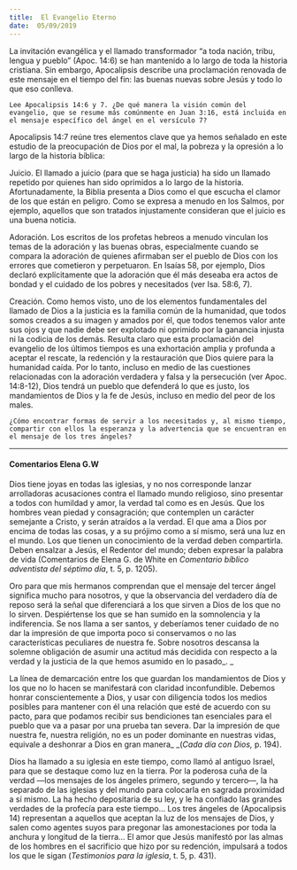 ```yaml
---
title:  El Evangelio Eterno
date:  05/09/2019
---
```


La invitación evangélica y el llamado transformador “a toda nación, tribu, lengua y pueblo” (Apoc. 14:6) se han mantenido a lo largo de toda la historia cristiana. Sin embargo, Apocalipsis describe una proclamación renovada de este mensaje en el tiempo del fin: las buenas nuevas sobre Jesús y todo lo que eso conlleva.

`Lee Apocalipsis 14:6 y 7. ¿De qué manera la visión común del evangelio, que se resume más comúnmente en Juan 3:16, está incluida en el mensaje específico del ángel en el versículo 7?`

Apocalipsis 14:7 reúne tres elementos clave que ya hemos señalado en este estudio de la preocupación de Dios por el mal, la pobreza y la opresión a lo largo de la historia bíblica:

Juicio. El llamado a juicio (para que se haga justicia) ha sido un llamado repetido por quienes han sido oprimidos a lo largo de la historia. Afortunadamente, la Biblia presenta a Dios como el que escucha el clamor de los que están en peligro. Como se expresa a menudo en los Salmos, por ejemplo, aquellos que son tratados injustamente consideran que el juicio es una buena noticia.

Adoración. Los escritos de los profetas hebreos a menudo vinculan los temas de la adoración y las buenas obras, especialmente cuando se compara la adoración de quienes afirmaban ser el pueblo de Dios con los errores que cometieron y perpetuaron. En Isaías 58, por ejemplo, Dios declaró explícitamente que la adoración que él más deseaba era actos de bondad y el cuidado de los pobres y necesitados (ver Isa. 58:6, 7).

Creación. Como hemos visto, uno de los elementos fundamentales del llamado de Dios a la justicia es la familia común de la humanidad, que todos somos creados a su imagen y amados por él, que todos tenemos valor ante sus ojos y que nadie debe ser explotado ni oprimido por la ganancia injusta ni la codicia de los demás. Resulta claro que esta proclamación del evangelio de los últimos tiempos es una exhortación amplia y profunda a aceptar el rescate, la redención y la restauración que Dios quiere para la humanidad caída. Por lo tanto, incluso en medio de las cuestiones relacionadas con la adoración verdadera y falsa y la persecución (ver Apoc. 14:8-12), Dios tendrá un pueblo que defenderá lo que es justo, los mandamientos de Dios y la fe de Jesús, incluso en medio del peor de los males.

`¿Cómo encontrar formas de servir a los necesitados y, al mismo tiempo, compartir con ellos la esperanza y la advertencia que se encuentran en el mensaje de los tres ángeles?`

---

#### Comentarios Elena G.W

Dios tiene joyas en todas las iglesias, y no nos corresponde lanzar arrolladoras acusaciones contra el llamado mundo religioso, sino presentar a todos con humildad y amor, la verdad tal como es en Jesús. Que los hombres vean piedad y consagración; que contemplen un carácter semejante a Cristo, y serán atraídos a la verdad. El que ama a Dios por encima de todas las cosas, y a su prójimo como a sí mismo, será una luz en el mundo. Los que tienen un conocimiento de la verdad deben compartirla. Deben ensalzar a Jesús, el Redentor del mundo; deben expresar la palabra de vida (Comentarios de Elena G. de White en _Comentario bíblico adventista del séptimo día_, t. 5, p. 1205).

Oro para que mis hermanos comprendan que el mensaje del tercer ángel significa mucho para nosotros, y que la observancia del verdadero día de reposo será la señal que diferenciará a los que sirven a Dios de los que no lo sirven. Despiértense los que se han sumido en la somnolencia y la indiferencia. Se nos llama a ser santos, y deberíamos tener cuidado de no dar la impresión de que importa poco si conservamos o no las características peculiares de nuestra fe. Sobre nosotros descansa la solemne obligación de asumir una actitud más decidida con respecto a la verdad y la justicia de la que hemos asumido en lo pasado_. _

La línea de demarcación entre los que guardan los mandamientos de Dios y los que no lo hacen se manifestará con claridad inconfundible. Debemos honrar conscientemente a Dios, y usar con diligencia todos los medios posibles para mantener con él una relación que esté de acuerdo con su pacto, para que podamos recibir sus bendiciones tan esenciales para el pueblo que va a pasar por una prueba tan severa. Dar la impresión de que nuestra fe, nuestra religión, no es un poder dominante en nuestras vidas, equivale a deshonrar a Dios en gran manera_ _(_Cada día con Dios,_ p. 194).

Dios ha llamado a su iglesia en este tiempo, como llamó al antiguo Israel, para que se destaque como luz en la tierra. Por la poderosa cuña de la verdad —los mensajes de los ángeles primero, segundo y tercero—, la ha separado de las iglesias y del mundo para colocarla en sagrada proximidad a sí mismo. La ha hecho depositaria de su ley, y le ha confiado las grandes verdades de la profecía para este tiempo… Los tres ángeles de (Apocalipsis 14) representan a aquellos que aceptan la luz de los mensajes de Dios, y salen como agentes suyos para pregonar las amonestaciones por toda la anchura y longitud de la tierra… El amor que Jesús manifestó por las almas de los hombres en el sacrificio que hizo por su redención, impulsará a todos los que le sigan (_Testimonios para la iglesia_, t. 5, p. 431).